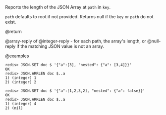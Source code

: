 Reports the length of the JSON Array at `path` in `key`.

`path` defaults to root if not provided. Returns null if the `key` or `path` do not exist.

@return

@array-reply of @integer-reply - for each path, the array's length, or @null-reply if the matching JSON value is not an array.

@examples

```
redis> JSON.SET doc $ '{"a":[3], "nested": {"a": [3,4]}}'
OK
redis> JSON.ARRLEN doc $..a
1) (integer) 1
2) (integer) 2
```

```
redis> JSON.SET doc $ '{"a":[1,2,3,2], "nested": {"a": false}}'
OK
redis> JSON.ARRLEN doc $..a
1) (integer) 4
2) (nil)
```
